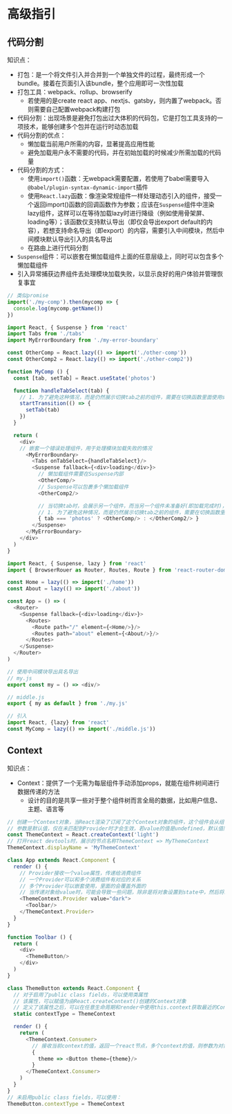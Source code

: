 # 高级指引

## 代码分割

知识点：
- 打包：是一个将文件引入并合并到一个单独文件的过程，最终形成一个bundle。接着在页面引入该bundle，整个应用即可一次性加载
- 打包工具：webpack、rollup、browserify
  - 若使用的是create react app、nextjs、gatsby，则内置了webpack。否则需要自己配置webpack构建打包
- 代码分割：出现场景是避免打包出过大体积的代码包，它是打包工具支持的一项技术，能够创建多个包并在运行时动态加载
- 代码分割的优点：
  - 懒加载当前用户所需的内容，显著提高应用性能
  - 避免加载用户永不需要的代码，并在初始加载的时候减少所需加载的代码量
- 代码分割的方式：
  - 使用`import()`函数：无webpack需要配置，若使用了babel需要导入`@babel/plugin-syntax-dynamic-import`插件
  - 使用`React.lazy`函数：像渲染常规组件一样处理动态引入的组件，接受一个返回import()函数的回调函数作为参数；应该在`Suspense`组件中渲染lazy组件，这样可以在等待加载lazy时进行降级（例如使用骨架屏、loading等）；该函数仅支持默认导出（即仅会导出export default的内容），若想支持命名导出（即export）的内容，需要引入中间模块，然后中间模块默认导出引入的具名导出
  - 在路由上进行代码分割
- `Suspense`组件：可以嵌套在懒加载组件上面的任意层级上，同时可以包含多个懒加载组件
- 引入异常捕获边界组件去处理模块加载失败，以显示良好的用户体验并管理恢复事宜

<!-- tabs:start -->
<!-- tabs:import()语法 -->
```js
// 类似promise
import('./my-comp').then(mycomp => {
  console.log(mycomp.getName())
})
```
<!-- tab:React.lazy -->
```js
import React, { Suspense } from 'react'
import Tabs from './tabs'
import MyErrorBoundary from './my-error-boundary'

const OtherComp = React.lazy(() => import('./other-comp'))
const OtherComp2 = React.lazy(() => import('./other-comp2'))

function MyComp () {
  const [tab, setTab] = React.useState('photos')

  function handleTabSelect(tab) {
    // 1. 为了避免这种情况，而是仍然展示切换tab之前的组件，需要在切换函数里面使用startTransition函数
    startTransition(() => {
      setTab(tab)
    })
  }

  return (
    <div>
    // 嵌套一个错误处理组件，用于处理模块加载失败的情况
      <MyErrorBoundary>
        <Tabs onTabSelect={handleTabSelect}/>
        <Suspense fallback={<div>loading</div>}>
          // 懒加载组件需要在Suspense内部
          <OtherComp/>
          // Suspense可以包裹多个懒加载组件
          <OtherComp2/>

          // 当切换tab时，会展示另一个组件，而当另一个组件未准备好(即加载完成时)，会展示fallback的内容
          // 1. 为了避免这种情况，而是仍然展示切换tab之前的组件，需要在切换函数里面使用startTransition函数
          { tab === 'photos' ? <OtherComp/> : </OtherComp2/> }
        </Suspense>
      </MyErrorBoundary>
    </div>
  )
}
```

<!-- tab:基于路由的代码分割 -->
```js
import React, { Suspense, lazy } from 'react'
import { BrowserRouer as Router, Routes, Route } from 'react-router-dom'

const Home = lazy(() => import('./home'))
const About = lazy(() => import('./about'))

const App = () => (
  <Router>
    <Suspense fallback={<div>loading</div>}>
      <Routes>
        <Route path="/" element={<Home/>}/>
        <Routes path="about" element={<About/>}/>
      </Routes>
    </Suspense>
  </Router>
)
```

<!-- tab:命名导出 -->
```js
// 使用中间模块导出具名导出
// my.js
export const my = () => <div/>

// middle.js
export { my as default } from './my.js'

// 引入
import React, {lazy} from 'react'
const MyComp = lazy(() => import('./middle.js'))
```
<!-- tabs:end -->


## Context

知识点：
- Context：提供了一个无需为每层组件手动添加props，就能在组件树间进行数据传递的方法
  - 设计的目的是共享一些对于整个组件树而言全局的数据，比如用户信息、主题、语言等

<!-- tabs:start -->
<!-- tab:1 -->
```js
// 创建一个Context对象，当React渲染了订阅了这个Context对象的组件，这个组件会从组件树中离自身最近的那个匹配的Provider读取当前的context的值
// 参数是默认值，仅在未匹配到Provider时才会生效，若value的值是undefined，默认值同样不生效
const ThemeContext = React.createContext('light')
// 打开react devtools时，展示的节点名称ThemeContext => MyThemeContext
ThemeContext.displayName = 'MyThemeContext'

class App extends React.Component {
  render () {
    // Provider接收一个value属性，传递给消费组件
    // 一个Provider可以和多个消费组件有对应的关系
    // 多个Provider可以嵌套使用，里面的会覆盖外面的
    // 当传递对象给value时，可能会导致一些问题，除非是将对象设置到state中，然后将state的该对象传给value
    <ThemeContext.Provider value="dark">
      <Toolbar/>
    </ThemeContext.Provider>
  }
}

function Toolbar () {
  return (
    <div>
      <ThemeButton/>
    </div>
  )
}

class ThemeButton extends React.Component {
  // 对于启用了public class fields，可以使用类属性
  // 该属性，可以赋值为由React.createContext()创建的Context对象
  // 定义了该属性之后，可以在任意生命周期和render中使用this.context获取最近的Context的值
  static contextType = ThemeContext

  render () {
    return (
      <ThemeContext.Consumer>
        // 接收当前context的值，返回一个react节点，多个context的值，则参数为对象解构的方式
        {
          theme => <Button theme={theme}/>
        }
      </ThemeContext.Consumer>
    )
  }
}
// 未启用public class fields，可以使用：
ThemeButton.contextType = ThemeContext
```

<!-- tabs:end -->